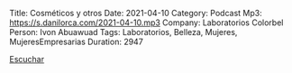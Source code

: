 Title: Cosméticos y otros
Date: 2021-04-10
Category: Podcast
Mp3: https://s.danilorca.com/2021-04-10.mp3
Company: Laboratorios Colorbel
Person: Ivon Abuawuad
Tags: Laboratorios, Belleza, Mujeres, MujeresEmpresarias
Duration: 2947

<a href="https://s.danilorca.com/2021-04-10.mp3" type="audio/mpeg">
Escuchar
</a>
